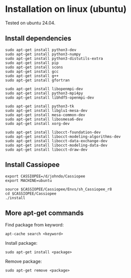 # Installation on linux (ubuntu)

Tested on ubuntu 24.04.

## Install dependencies
```shell
sudo apt-get install python3-dev
sudo apt-get install python3-numpy
sudo apt-get install python3-distutils-extra
sudo apt-get install pip
sudo apt-get install scons
sudo apt-get install gcc
sudo apt-get install g++
sudo apt-get install gfortran

sudo apt-get install libopenmpi-dev
sudo apt-get install python3-mpi4py
sudo apt-get install libhdf5-openmpi-dev

sudo apt-get install python3-tk
sudo apt-get install libglu1-mesa-dev
sudo apt-get install mesa-common-dev
sudo apt-get install libosmesa6-dev
sudo apt-get install xorg-dev

sudo apt-get install libocct-foundation-dev
sudo apt-get install libocct-modeling-algorithms-dev
sudo apt-get install libocct-data-exchange-dev
sudo apt-get install libocct-modeling-data-dev
sudo apt-get install libocct-draw-dev

```

## Install Cassiopee
```shell
export CASSIOPEE=/d/johndo/Cassiopee
export MACHINE=ubuntu
    
source $CASSIOPEE/Cassiopee/Envs/sh_Cassiopee_r8
cd $CASSIOPEE/Cassiopee
./install
```

## More apt-get commands

Find package from keyword:
```shell
apt-cache search <keyword>
```

Install package:
```shell
sudo apt-get install <package>
```

Remove package:
```shell
sudo apt-get remove <package>
```